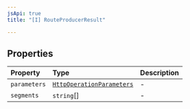 ```yaml
---
jsApi: true
title: "[I] RouteProducerResult"

---
```

## Properties

| Property | Type | Description |
| :------ | :------ | :------ |
| `parameters` | [`HttpOperationParameters`](HttpOperationParameters.md) | - |
| `segments` | `string`[] | - |
